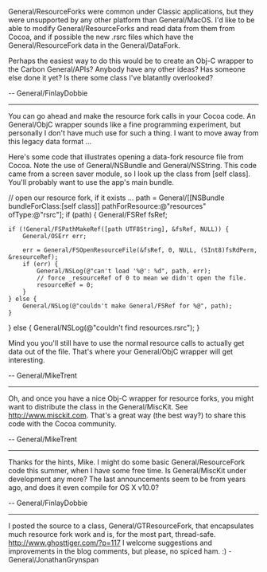 

General/ResourceForks were common under Classic applications, but they were unsupported by any other platform than General/MacOS. I'd like to be able to modify General/ResourceForks and read data from them from Cocoa, and if possible the new .rsrc files which have the General/ResourceFork data in the General/DataFork.

Perhaps the easiest way to do this would be to create an Obj-C wrapper to the Carbon General/APIs? Anybody have any other ideas? Has someone else done it yet? Is there some class I've blatantly overlooked?

-- General/FinlayDobbie

----

You can go ahead and make the resource fork calls in your Cocoa code. An General/ObjC wrapper sounds like a fine programming experiment, but personally I don't have much use for such a thing. I want to move away from this legacy data format ...

Here's some code that illustrates opening a data-fork resource file from Cocoa. Note the use of General/NSBundle and General/NSString. This code came from a screen saver module, so I look up the class from [self class]. You'll probably want to use the app's main bundle.

    
// open our resource fork, if it exists ...
path = General/[[NSBundle bundleForClass:[self class]] pathForResource:@"resources" ofType:@"rsrc"];
if (path) {
    General/FSRef fsRef;

    if (!General/FSPathMakeRef([path UTF8String], &fsRef, NULL)) {
        General/OSErr err;

        err = General/FSOpenResourceFile(&fsRef, 0, NULL, (SInt8)fsRdPerm, &resourceRef);
        if (err) {
            General/NSLog(@"can't load '%@': %d", path, err);
            // force _resourceRef of 0 to mean we didn't open the file.
            resourceRef = 0;
        }
    } else {
        General/NSLog(@"couldn't make General/FSRef for %@", path);
    }
} else {
    General/NSLog(@"couldn't find resources.rsrc");
}


Mind you you'll still have to use the normal resource calls to actually get data out of the file. That's where your General/ObjC wrapper will get interesting.

-- General/MikeTrent

----

Oh, and once you have a nice Obj-C wrapper for resource forks, you might want to distribute the class in the General/MiscKit. See http://www.misckit.com. That's a great way (the best way?) to share this code with the Cocoa community.

-- General/MikeTrent 

----

Thanks for the hints, Mike. I might do some basic General/ResourceFork code this summer, when I have some free time. Is General/MiscKit under development any more? The last announcements seem to be from years ago, and does it even compile for OS X v10.0?

-- General/FinlayDobbie

----

I posted the source to a class, General/GTResourceFork, that encapsulates much resource fork work and is, for the most part, thread-safe. http://www.ghosttiger.com/?p=117 I welcome suggestions and improvements in the blog comments, but please, no spiced ham. :) -General/JonathanGrynspan